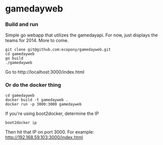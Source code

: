 gamedayweb
==========

### Build and run

Simple go webapp that utilizes the gamedayapi. For now, just displays the teams for 2014. More to come.

    git clone git@github.com:ecopony/gamedayweb.git
    cd gamedayweb
    go build
    ./gamedayweb

Go to http://localhost:3000/index.html

### Or do the docker thing

    cd gamedayweb
    docker build -t gamedayweb .
    docker run -p 3000:3000 gamedayweb

If you're using boot2docker, determine the IP 

    boot2docker ip

Then hit that IP on port 3000. For example: http://192.168.59.103:3000/index.html